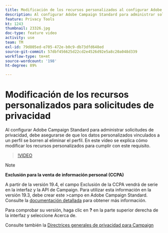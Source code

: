 ```yaml
---
title: Modificación de los recursos personalizados al configurar Adobe Campaign Standard para solicitudes de privacidad
description: Al configurar Adobe Campaign Standard para administrar solicitudes de privacidad, debe asegurarse de que los datos personalizados vinculados a un perfil se borren al eliminar el perfil. En este vídeo se explica cómo modificar los recursos personalizados para cumplir con este requisito.
feature: Privacy Tools
kt: 1243
thumbnail: 23326.jpg
doc-type: feature video
activity: use
team: TM
exl-id: 79d805ed-e705-472e-b0c9-db73dfd648ed
source-git-commit: 57dbf456625d22cd2e4526d92e5a8c20a048d339
workflow-type: tm+mt
source-wordcount: '198'
ht-degree: 89%

---
```


# Modificación de los recursos personalizados para solicitudes de privacidad

Al configurar Adobe Campaign Standard para administrar solicitudes de privacidad, debe asegurarse de que los datos personalizados vinculados a un perfil se borren al eliminar el perfil. En este vídeo se explica cómo modificar los recursos personalizados para cumplir con este requisito.

>[!VIDEO](https://video.tv.adobe.com/v/23326?quality=12)

>[!NOTE]
>
>**Exclusión para la venta de información personal (CCPA)**
>
>A partir de la versión 19.4, el campo Exclusión de la CCPA vendrá de serie en la interfaz y la API de Campaign. Para utilizar esta información en la versión 19.3, debe crear este >campo en Adobe Campaign Standard. Consulte la [documentación detallada](https://experienceleague.adobe.com/docs/campaign-standard/using/getting-started/privacy/privacy-requests.html?lang=es#privacy-requests) para obtener más información.
>
> Para comprobar su versión, haga clic en **?** en la parte superior derecha de la interfaz y seleccione Acerca de.

Consulte también la [Directrices generales de privacidad para Campaign](https://experienceleague.adobe.com/docs/campaign-classic/using/getting-started/privacy/privacy-management.html?lang=es)
